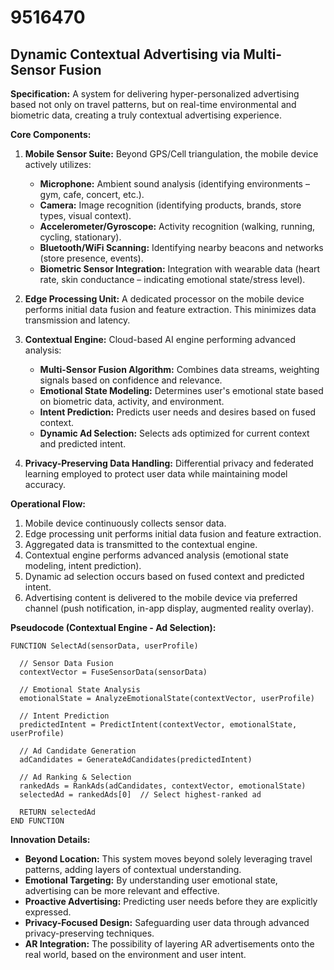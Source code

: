 # 9516470

## Dynamic Contextual Advertising via Multi-Sensor Fusion

**Specification:** A system for delivering hyper-personalized advertising based not only on travel patterns, but on real-time environmental and biometric data, creating a truly contextual advertising experience.

**Core Components:**

1.  **Mobile Sensor Suite:** Beyond GPS/Cell triangulation, the mobile device actively utilizes:
    *   **Microphone:** Ambient sound analysis (identifying environments – gym, cafe, concert, etc.).
    *   **Camera:** Image recognition (identifying products, brands, store types, visual context).
    *   **Accelerometer/Gyroscope:** Activity recognition (walking, running, cycling, stationary).
    *   **Bluetooth/WiFi Scanning:** Identifying nearby beacons and networks (store presence, events).
    *   **Biometric Sensor Integration:** Integration with wearable data (heart rate, skin conductance – indicating emotional state/stress level).

2.  **Edge Processing Unit:** A dedicated processor on the mobile device performs initial data fusion and feature extraction. This minimizes data transmission and latency.

3.  **Contextual Engine:** Cloud-based AI engine performing advanced analysis:
    *   **Multi-Sensor Fusion Algorithm:** Combines data streams, weighting signals based on confidence and relevance.
    *   **Emotional State Modeling:** Determines user's emotional state based on biometric data, activity, and environment.
    *   **Intent Prediction:** Predicts user needs and desires based on fused context.
    *   **Dynamic Ad Selection:** Selects ads optimized for current context and predicted intent.

4.  **Privacy-Preserving Data Handling:**  Differential privacy and federated learning employed to protect user data while maintaining model accuracy.

**Operational Flow:**

1.  Mobile device continuously collects sensor data.
2.  Edge processing unit performs initial data fusion and feature extraction.
3.  Aggregated data is transmitted to the contextual engine.
4.  Contextual engine performs advanced analysis (emotional state modeling, intent prediction).
5.  Dynamic ad selection occurs based on fused context and predicted intent.
6.  Advertising content is delivered to the mobile device via preferred channel (push notification, in-app display, augmented reality overlay).

**Pseudocode (Contextual Engine - Ad Selection):**

```
FUNCTION SelectAd(sensorData, userProfile)

  // Sensor Data Fusion
  contextVector = FuseSensorData(sensorData)

  // Emotional State Analysis
  emotionalState = AnalyzeEmotionalState(contextVector, userProfile)

  // Intent Prediction
  predictedIntent = PredictIntent(contextVector, emotionalState, userProfile)

  // Ad Candidate Generation
  adCandidates = GenerateAdCandidates(predictedIntent)

  // Ad Ranking & Selection
  rankedAds = RankAds(adCandidates, contextVector, emotionalState)
  selectedAd = rankedAds[0]  // Select highest-ranked ad

  RETURN selectedAd
END FUNCTION
```

**Innovation Details:**

*   **Beyond Location:** This system moves beyond solely leveraging travel patterns, adding layers of contextual understanding.
*   **Emotional Targeting:** By understanding user emotional state, advertising can be more relevant and effective.
*   **Proactive Advertising:** Predicting user needs before they are explicitly expressed.
*   **Privacy-Focused Design:** Safeguarding user data through advanced privacy-preserving techniques.
*   **AR Integration:** The possibility of layering AR advertisements onto the real world, based on the environment and user intent.